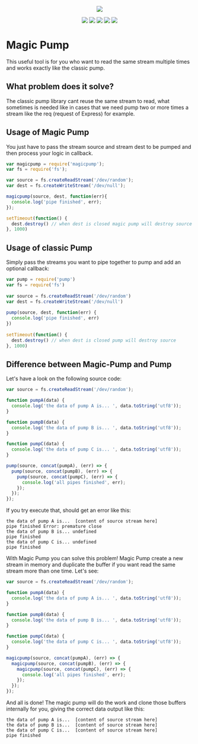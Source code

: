 <p align="center">
    <img src="https://nodei.co/npm/magic-pump.png?downloads=true&downloadRank=true&stars=true"/>
</p>

<p align="center">
<img src="https://badgen.net/npm/v/magic-pump"/>
<img src="https://badgen.net/npm/dt/magic-pump"/>
<img src="https://badgen.net/npm/license/magic-pump"/>
<img src="https://badgen.net/npm/types/magic-pump"/>
<img src="https://badgen.net/badge/author/MurylloEx/red?icon=label"/>
</p>

# Magic Pump

This useful tool is for you who want to read the same stream multiple times and works exactly like the classic pump.

## What problem does it solve?

The classic pump library cant reuse the same stream to read, what sometimes is needed like in cases that we need pump two or more times a stream like the req (request of Express) for example.

## Usage of Magic Pump

You just have to pass the stream source and stream dest to be pumped and then process your logic in callback.

```javascript
var magicpump = require('magicpump');
var fs = require('fs');

var source = fs.createReadStream('/dev/random');
var dest = fs.createWriteStream('/dev/null');

magicpump(source, dest, function(err){
  console.log('pipe finished', err);
});

setTimeout(function() {
  dest.destroy() // when dest is closed magic pump will destroy source
}, 1000)
```

## Usage of classic Pump

Simply pass the streams you want to pipe together to pump and add an optional callback:

```javascript
var pump = require('pump')
var fs = require('fs')
 
var source = fs.createReadStream('/dev/random')
var dest = fs.createWriteStream('/dev/null')
 
pump(source, dest, function(err) {
  console.log('pipe finished', err)
})
 
setTimeout(function() {
  dest.destroy() // when dest is closed pump will destroy source
}, 1000)
```


## Difference between Magic-Pump and Pump

Let's have a look on the following source code:

```javascript
var source = fs.createReadStream('/dev/random');

function pumpA(data) {
  console.log('the data of pump A is... ', data.toString('utf8'));
}

function pumpB(data) {
  console.log('the data of pump B is... ', data.toString('utf8'));
}

function pumpC(data) {
  console.log('the data of pump C is... ', data.toString('utf8'));
}

pump(source, concat(pumpA), (err) => {
  pump(source, concat(pumpB), (err) => {
    pump(source, concat(pumpC), (err) => {
      console.log('all pipes finished', err);
    });
  });
});
```

If you try execute that, should get an error like this:

```
the data of pump A is...  [content of source stream here]
pipe finished Error: premature close
the data of pump B is... undefined
pipe finished
the data of pump C is... undefined
pipe finished
```

With Magic Pump you can solve this problem! Magic Pump create a new stream in memory and duplicate the buffer if you want read the same stream more than one time. Let's see:

```javascript
var source = fs.createReadStream('/dev/random');

function pumpA(data) {
  console.log('the data of pump A is... ', data.toString('utf8'));
}

function pumpB(data) {
  console.log('the data of pump B is... ', data.toString('utf8'));
}

function pumpC(data) {
  console.log('the data of pump C is... ', data.toString('utf8'));
}

magicpump(source, concat(pumpA), (err) => {
  magicpump(source, concat(pumpB), (err) => {
    magicpump(source, concat(pumpC), (err) => {
      console.log('all pipes finished', err);
    });
  });
});
```

And all is done! The magic pump will do the work and clone those buffers internally for you, giving the correct data output like this:

```
the data of pump A is...  [content of source stream here]
the data of pump B is...  [content of source stream here]
the data of pump C is...  [content of source stream here]
pipe finished
```